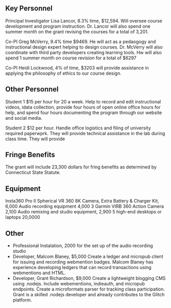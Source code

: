 ## Key Personnel 

Principal Investigator Lisa Lancor, 8.3% time, $12,594. Will oversee course development and program instruction. Dr. Lancor will also spend one summer month on the grant revising the courses for a total of 3,201.

Co-PI Greg McVerry,  9.4% time $9469. He will act as a pedaogogy and instructional design expert helping to design courses. Dr. McVerry will also coordinate with third party developers creating learning tools. Hw will also spend 1 summer month on course revision for a total of $6297

Co-PI Heidi Lockwood, 4% of time, $3203 will provide assistance in applying the philosophy of ethics to our course design.

## Other Personnel 
Student 1 $15 per hour  for 20  a week. Help to record and edit instructional videos, idata collection, provide four hours of open online office hours for help, and spend four hours documenting the program through our website and social media.

Student 2 $12 per hour. Handle office logistics and filing of university required paperwprk. They will provide technical assistance in the lab during class time. They will provide 

## Fringe Benefits

The grant will include 23,300 dollars for fring benefits as determined by Connecticut State Statute. 

## Equipment
Insta360 Pro II Spherical VR 360 8K Camera, Extra Battery & Charger Kit, 6,000
Audio recording equipment 4,000
3 Garmin VIRB 360 Action Camera 2,100
Audio remixing and studio equipment, 2,900
5 high-end desktops or laptops  20,0000


## Other
* Professional Instalation, 2000 for the set up of the audio recording studio
* Developer, Malcom Blaney, $5,000 Create a ledger and micropub client for issuing and recording webmention badges. Malcom Blaney has experience developing ledgers that can record transactions using webmentions and HTML.
* Developer, Grant Richardson, $9,000 Create a lightweight blogging CMS using .nodejs. Include webementions, indieauth, and micropub endpoints. Create a microformats parser for tracking class participation. Grant is a skilled .nodejs developer and already contributes to the Glitch platform. 

